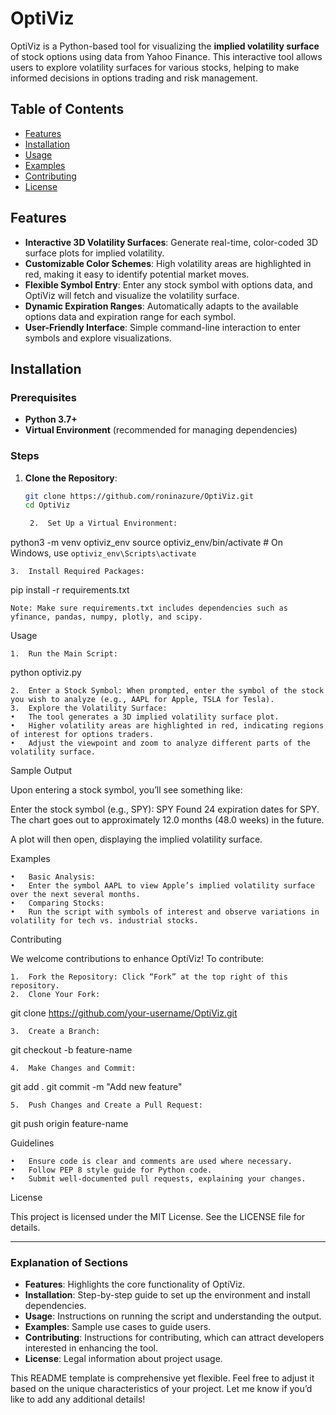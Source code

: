 # OptiViz

OptiViz is a Python-based tool for visualizing the **implied volatility surface** of stock options using data from Yahoo Finance. This interactive tool allows users to explore volatility surfaces for various stocks, helping to make informed decisions in options trading and risk management.

## Table of Contents

- [Features](#features)
- [Installation](#installation)
- [Usage](#usage)
- [Examples](#examples)
- [Contributing](#contributing)
- [License](#license)

## Features

- **Interactive 3D Volatility Surfaces**: Generate real-time, color-coded 3D surface plots for implied volatility.
- **Customizable Color Schemes**: High volatility areas are highlighted in red, making it easy to identify potential market moves.
- **Flexible Symbol Entry**: Enter any stock symbol with options data, and OptiViz will fetch and visualize the volatility surface.
- **Dynamic Expiration Ranges**: Automatically adapts to the available options data and expiration range for each symbol.
- **User-Friendly Interface**: Simple command-line interaction to enter symbols and explore visualizations.

## Installation

### Prerequisites

- **Python 3.7+**
- **Virtual Environment** (recommended for managing dependencies)

### Steps

1. **Clone the Repository**:
   ```bash
   git clone https://github.com/roninazure/OptiViz.git
   cd OptiViz

	2.	Set Up a Virtual Environment:

python3 -m venv optiviz_env
source optiviz_env/bin/activate  # On Windows, use `optiviz_env\Scripts\activate`


	3.	Install Required Packages:

pip install -r requirements.txt

	Note: Make sure requirements.txt includes dependencies such as yfinance, pandas, numpy, plotly, and scipy.

Usage

	1.	Run the Main Script:

python optiviz.py


	2.	Enter a Stock Symbol: When prompted, enter the symbol of the stock you wish to analyze (e.g., AAPL for Apple, TSLA for Tesla).
	3.	Explore the Volatility Surface:
	•	The tool generates a 3D implied volatility surface plot.
	•	Higher volatility areas are highlighted in red, indicating regions of interest for options traders.
	•	Adjust the viewpoint and zoom to analyze different parts of the volatility surface.

Sample Output

Upon entering a stock symbol, you’ll see something like:

Enter the stock symbol (e.g., SPY): SPY
Found 24 expiration dates for SPY.
The chart goes out to approximately 12.0 months (48.0 weeks) in the future.

A plot will then open, displaying the implied volatility surface.

Examples

	•	Basic Analysis:
	•	Enter the symbol AAPL to view Apple’s implied volatility surface over the next several months.
	•	Comparing Stocks:
	•	Run the script with symbols of interest and observe variations in volatility for tech vs. industrial stocks.

Contributing

We welcome contributions to enhance OptiViz! To contribute:

	1.	Fork the Repository: Click “Fork” at the top right of this repository.
	2.	Clone Your Fork:

git clone https://github.com/your-username/OptiViz.git


	3.	Create a Branch:

git checkout -b feature-name


	4.	Make Changes and Commit:

git add .
git commit -m "Add new feature"


	5.	Push Changes and Create a Pull Request:

git push origin feature-name



Guidelines

	•	Ensure code is clear and comments are used where necessary.
	•	Follow PEP 8 style guide for Python code.
	•	Submit well-documented pull requests, explaining your changes.

License

This project is licensed under the MIT License. See the LICENSE file for details.

---

### Explanation of Sections

- **Features**: Highlights the core functionality of OptiViz.
- **Installation**: Step-by-step guide to set up the environment and install dependencies.
- **Usage**: Instructions on running the script and understanding the output.
- **Examples**: Sample use cases to guide users.
- **Contributing**: Instructions for contributing, which can attract developers interested in enhancing the tool.
- **License**: Legal information about project usage.

This README template is comprehensive yet flexible. Feel free to adjust it based on the unique characteristics of your project. Let me know if you’d like to add any additional details!
